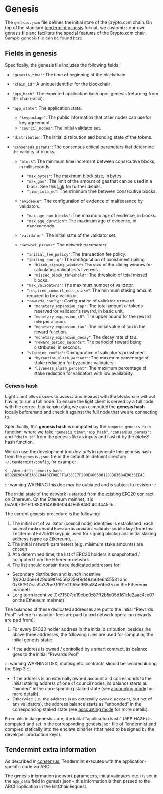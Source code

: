 # Genesis

The `genesis.json` file defines the initial state of the Crypto.com chain. On top of the standard [tendermint genesis](https://docs.tendermint.com/master/tendermint-core/using-tendermint.html#genesis) format, we customize our own genesis file and facilitate the special features of the Crypto.com chain. Sample genesis file can be found [here](https://github.com/crypto-com/chain/blob/master/docker/config/devnet/tendermint/genesis.json)

## Fields in genesis

Specifically, the genesis file includes the following fields:

- `"genesis_time"`:
  The time of beginning of the blockchain
- `"chain_id"`:
  A unique identifier for the blockchain.
- `"app_hash"`:
  The expected application hash upon genesis (returning from the chain-abci).
- `"app_state"`:
  The application state.
  - `"keypackage"`:
    The public information that other nodes can use for key agreement.
  - `"council_nodes"`:
    The initial validator set.
- `"distribution`:
  The initial distribution and bonding state of the tokens.
- `"consensus_params"`:
  The consensus critical parameters that determine the validity of blocks.

  - `"block"`:
    The minimum time increment between consecutive blocks, in milliseconds.

    - `"max_bytes"`:
      The maximum block size, in bytes.
    - `"max_gas"`:
      The limit of the amount of gas that can be used in a block. See this [link](https://docs.tendermint.com/master/spec/abci/apps.html#gas) for further details.
    - `"time_iota_ms"`:
      The minimum time between consecutive blocks.

  - `"evidence"`:
    The configuration of evidence of malfeasance by validators.

    - `"max_age_num_blocks"`:
      The maximum age of evidence, in blocks.
    - `"max_age_duration"`:
      The maximum age of evidence, in nanoseconds.

  - `"validator"`:
    The initial state of the validator set.
  - `"network_params"`:
    The network parameters
    - `"initial_fee_policy"`:
      The transaction fee policy.
    - `"jailing_config"`:
      The configuration of punishment (jailing)
      - `"block_signing_window"`:
        The size of the sliding window for calculating validators's liveness.
      - `"missed_block_threshold"`:
        The threshold of total missed blocks.
    - `"max_validators"`:
      The maximum number of validator.
    - `"required_council_node_stake"`:
      The minimum staking amount required to be a validator.
    - `"rewards_config"`:
      Configuration of validator's reward.
      - `"monetary_expansion_cap"`:
        The total amount of tokens reserved for validator's reward, in basic unit.
      - `"monetary_expansion_r0"`:
        The upper bound for the reward rate per annum.
      - `"monetary_expansion_tau"`:
        The initial value of tau in the reward function.
      - `"monetary_expansion_decay"`:
        The decay rate of tau.
      - `"reward_period_seconds"`:
        The period of reward being distributed, in seconds.
    - `"slashing_config"`:
      Configuration of validator's punishment.
      - `"byzantine_slash_percent"`:
        The maximum percentage of stake reduction for byzantine validators.
      - `"liveness_slash_percent"`:
        The maximum percentage of stake reduction for validators with low availability.

### Genesis hash

Light client allows users to access and interact with the blockchain without having to run a full node. To ensure the light client is served by a full node with the correct blockchain data, we can computed the **genesis hash** locally beforehand and check it against the full node that we are connecting to.

Specifically, this **genesis hash** is computed by the `compute_genesis_hash` function: where we take `"genesis_time"`,`"app_hash"`, `"consensus_params"`; and `"chain_id"` from the genesis file as inputs and hash it by the _blake3_ hash function.

We can use the development tool _dev-utils_ to generate this genesis hash from the `genesis.json` file in the default tendetmint directory `~/.tendermint/config`, for example:

```bash
$ ./dev-utils genesis hash
85828B9048F3A38C0446CFD8EFF1A33CE7F299E6605001238B63684E9633EE4E
```

::: warning WARNING
this doc may be outdated and is subject to revision
:::

The initial state of the network is started from the existing ERC20 contract on Ethereum. On the Ethereum mainnet, it is 0xA0b73E1Ff0B80914AB6fe0444E65848C4C34450b.

The current genesis procedure is the following:

1. The initial set of validator (council node) identities is established: each council node should have an associated validator public key (from the Tendermint Ed25519 keypair, used for signing blocks) and initial staking address (same as Ethereum), …
2. The initial network parameters (e.g. minimum stake amounts) are chosen
3. At a determined time, the list of ERC20 holders is snapshotted / computed from the Ethereum network.
4. The list should contain three dedicated addresses for:

- Secondary distribution and launch incentive (0x20a0bee429d6907e556205ef9d48ab6fe6a55531 and 0x35f517cab9a37bc31091c2f155d965af84e0bc85 on the Ethereum mainnet)
- Long term incentive (0x71507ee19cbc0c87ff2b5e05d161efe2aac4ee07 on the Ethereum mainnet)

The balances of these dedicated addresses are put to the initial “Rewards Pool” (where transaction fees are paid to and network operation rewards are paid from).

1. For every ERC20 holder address in the initial distribution, besides the above three addresses, the following rules are used for computing the initial genesis state:

- If the address is owned / controlled by a smart contract, its balance goes to the initial “Rewards Pool”

::: warning WARNING
DEX, multisig etc. contracts should be avoided during the Step 3
:::

- If the address is an externally owned account and corresponds to the initial staking address of one of council nodes, its balance starts as “bonded” in the corresponding staked state (see [accounting mode](./transaction-accounting-model) for more details).
- Otherwise (i.e. the address is an externally owned account, but not of any validators), the address balance starts as “unbonded” in the corresponding staked state (see [accounting mode](./transaction-accounting-model) for more details).

From this initial genesis state, the initial “application hash” (APP HASH) is computed and set in the corresponding genesis.json file of Tendermint and compiled statically into the enclave binaries (that need to be signed by the developer production keys).

## Tendermint extra information

As described in [consensus](./consensus), Tendermint executes with the application-specific code via ABCI.

The genesis information (network parameters, initial validators etc.) is set in the `app_data` field in genesis.json – this information is then passed to the ABCI application in the InitChainRequest.
